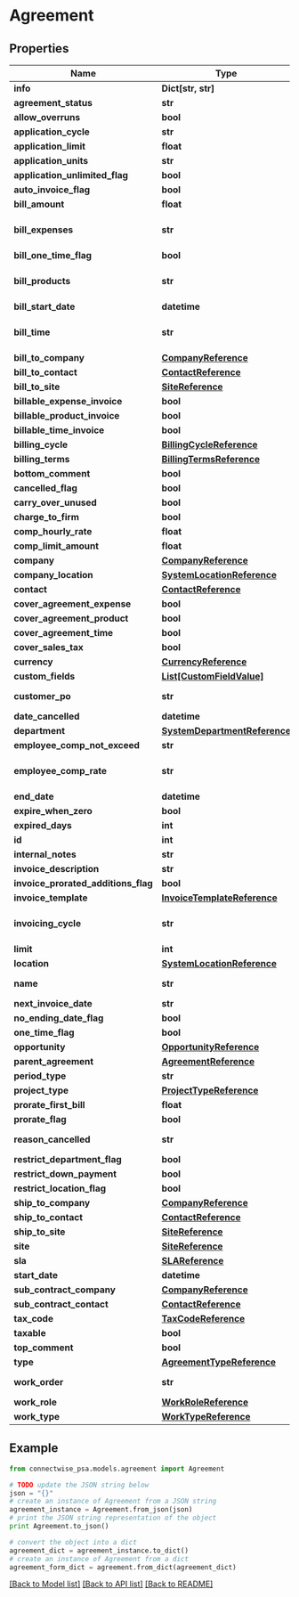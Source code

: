 # Agreement


## Properties
Name | Type | Description | Notes
------------ | ------------- | ------------- | -------------
**info** | **Dict[str, str]** |  | [optional] 
**agreement_status** | **str** |  | [optional] 
**allow_overruns** | **bool** |  | [optional] 
**application_cycle** | **str** |  | [optional] 
**application_limit** | **float** |  | [optional] 
**application_units** | **str** |  | [optional] 
**application_unlimited_flag** | **bool** |  | [optional] 
**auto_invoice_flag** | **bool** |  | [optional] 
**bill_amount** | **float** |  | [optional] 
**bill_expenses** | **str** |  Required On Updates; | [optional] 
**bill_one_time_flag** | **bool** |  | [optional] 
**bill_products** | **str** |  Required On Updates; | [optional] 
**bill_start_date** | **datetime** |  | [optional] 
**bill_time** | **str** |  Required On Updates; | [optional] 
**bill_to_company** | [**CompanyReference**](CompanyReference.md) |  | [optional] 
**bill_to_contact** | [**ContactReference**](ContactReference.md) |  | [optional] 
**bill_to_site** | [**SiteReference**](SiteReference.md) |  | [optional] 
**billable_expense_invoice** | **bool** |  | [optional] 
**billable_product_invoice** | **bool** |  | [optional] 
**billable_time_invoice** | **bool** |  | [optional] 
**billing_cycle** | [**BillingCycleReference**](BillingCycleReference.md) |  | [optional] 
**billing_terms** | [**BillingTermsReference**](BillingTermsReference.md) |  | [optional] 
**bottom_comment** | **bool** |  | [optional] 
**cancelled_flag** | **bool** |  | [optional] 
**carry_over_unused** | **bool** |  | [optional] 
**charge_to_firm** | **bool** |  | [optional] 
**comp_hourly_rate** | **float** |  | [optional] 
**comp_limit_amount** | **float** |  | [optional] 
**company** | [**CompanyReference**](CompanyReference.md) |  | [optional] 
**company_location** | [**SystemLocationReference**](SystemLocationReference.md) |  | [optional] 
**contact** | [**ContactReference**](ContactReference.md) |  | [optional] 
**cover_agreement_expense** | **bool** |  | [optional] 
**cover_agreement_product** | **bool** |  | [optional] 
**cover_agreement_time** | **bool** |  | [optional] 
**cover_sales_tax** | **bool** |  | [optional] 
**currency** | [**CurrencyReference**](CurrencyReference.md) |  | [optional] 
**custom_fields** | [**List[CustomFieldValue]**](CustomFieldValue.md) |  | [optional] 
**customer_po** | **str** |  Max length: 50; | [optional] 
**date_cancelled** | **datetime** |  | [optional] 
**department** | [**SystemDepartmentReference**](SystemDepartmentReference.md) |  | [optional] 
**employee_comp_not_exceed** | **str** |  | [optional] 
**employee_comp_rate** | **str** |  Required On Updates; | [optional] 
**end_date** | **datetime** |  | [optional] 
**expire_when_zero** | **bool** |  | [optional] 
**expired_days** | **int** |  | [optional] 
**id** | **int** |  | [optional] 
**internal_notes** | **str** |  | [optional] 
**invoice_description** | **str** |  | [optional] 
**invoice_prorated_additions_flag** | **bool** |  | [optional] 
**invoice_template** | [**InvoiceTemplateReference**](InvoiceTemplateReference.md) |  | [optional] 
**invoicing_cycle** | **str** |  Required On Updates; | [optional] 
**limit** | **int** |  | [optional] 
**location** | [**SystemLocationReference**](SystemLocationReference.md) |  | [optional] 
**name** | **str** |  Max length: 100; | 
**next_invoice_date** | **str** |  | [optional] 
**no_ending_date_flag** | **bool** |  | [optional] 
**one_time_flag** | **bool** |  | [optional] 
**opportunity** | [**OpportunityReference**](OpportunityReference.md) |  | [optional] 
**parent_agreement** | [**AgreementReference**](AgreementReference.md) |  | [optional] 
**period_type** | **str** |  | [optional] 
**project_type** | [**ProjectTypeReference**](ProjectTypeReference.md) |  | [optional] 
**prorate_first_bill** | **float** |  | [optional] 
**prorate_flag** | **bool** |  | [optional] 
**reason_cancelled** | **str** |  Max length: 100; | [optional] 
**restrict_department_flag** | **bool** |  | [optional] 
**restrict_down_payment** | **bool** |  | [optional] 
**restrict_location_flag** | **bool** |  | [optional] 
**ship_to_company** | [**CompanyReference**](CompanyReference.md) |  | [optional] 
**ship_to_contact** | [**ContactReference**](ContactReference.md) |  | [optional] 
**ship_to_site** | [**SiteReference**](SiteReference.md) |  | [optional] 
**site** | [**SiteReference**](SiteReference.md) |  | [optional] 
**sla** | [**SLAReference**](SLAReference.md) |  | [optional] 
**start_date** | **datetime** |  | [optional] 
**sub_contract_company** | [**CompanyReference**](CompanyReference.md) |  | [optional] 
**sub_contract_contact** | [**ContactReference**](ContactReference.md) |  | [optional] 
**tax_code** | [**TaxCodeReference**](TaxCodeReference.md) |  | [optional] 
**taxable** | **bool** |  | [optional] 
**top_comment** | **bool** |  | [optional] 
**type** | [**AgreementTypeReference**](AgreementTypeReference.md) |  | [optional] 
**work_order** | **str** |  Max length: 20; | [optional] 
**work_role** | [**WorkRoleReference**](WorkRoleReference.md) |  | [optional] 
**work_type** | [**WorkTypeReference**](WorkTypeReference.md) |  | [optional] 

## Example

```python
from connectwise_psa.models.agreement import Agreement

# TODO update the JSON string below
json = "{}"
# create an instance of Agreement from a JSON string
agreement_instance = Agreement.from_json(json)
# print the JSON string representation of the object
print Agreement.to_json()

# convert the object into a dict
agreement_dict = agreement_instance.to_dict()
# create an instance of Agreement from a dict
agreement_form_dict = agreement.from_dict(agreement_dict)
```
[[Back to Model list]](../README.md#documentation-for-models) [[Back to API list]](../README.md#documentation-for-api-endpoints) [[Back to README]](../README.md)


